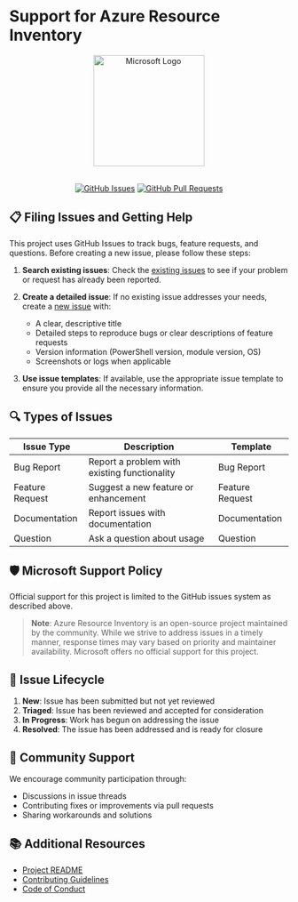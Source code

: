# Support for Azure Resource Inventory

<div align="center">
  <img src="https://upload.wikimedia.org/wikipedia/commons/thumb/4/44/Microsoft_logo.svg/512px-Microsoft_logo.svg.png" alt="Microsoft Logo" width="200">
  <br><br>
  <p>
    <a href="https://github.com/microsoft/ARI/issues"><img src="https://img.shields.io/github/issues/microsoft/ARI" alt="GitHub Issues"></a>
    <a href="https://github.com/microsoft/ARI/pulls"><img src="https://img.shields.io/github/issues-pr/microsoft/ARI" alt="GitHub Pull Requests"></a>
  </p>
</div>

## 📋 Filing Issues and Getting Help

This project uses GitHub Issues to track bugs, feature requests, and questions. Before creating a new issue, please follow these steps:

1. **Search existing issues**: Check the [existing issues](https://github.com/microsoft/ARI/issues) to see if your problem or request has already been reported.

2. **Create a detailed issue**: If no existing issue addresses your needs, create a [new issue](https://github.com/microsoft/ARI/issues/new) with:
   - A clear, descriptive title
   - Detailed steps to reproduce bugs or clear descriptions of feature requests
   - Version information (PowerShell version, module version, OS)
   - Screenshots or logs when applicable

3. **Use issue templates**: If available, use the appropriate issue template to ensure you provide all the necessary information.

## 🔍 Types of Issues

| Issue Type | Description | Template |
|------------|-------------|----------|
| Bug Report | Report a problem with existing functionality | Bug Report |
| Feature Request | Suggest a new feature or enhancement | Feature Request |
| Documentation | Report issues with documentation | Documentation |
| Question | Ask a question about usage | Question |

## 🛡️ Microsoft Support Policy

Official support for this project is limited to the GitHub issues system as described above.

> **Note**: Azure Resource Inventory is an open-source project maintained by the community. While we strive to address issues in a timely manner, response times may vary based on priority and maintainer availability. Microsoft offers no official support for this project.

## 🔄 Issue Lifecycle

1. **New**: Issue has been submitted but not yet reviewed
2. **Triaged**: Issue has been reviewed and accepted for consideration
3. **In Progress**: Work has begun on addressing the issue
4. **Resolved**: The issue has been addressed and is ready for closure

## 💬 Community Support

We encourage community participation through:

- Discussions in issue threads
- Contributing fixes or improvements via pull requests
- Sharing workarounds and solutions

## 📚 Additional Resources

- [Project README](README.md)
- [Contributing Guidelines](CONTRIBUTING.md)
- [Code of Conduct](CODE_OF_CONDUCT.md)
